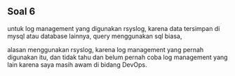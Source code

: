 ## Soal 6
untuk log management yang digunakan rsyslog, karena data tersimpan di mysql atau database lainnya, query menggunakan sql biasa, 

alasan menggunakan rsyslog, karena log management yang pernah digunakan itu, dan tidak tahu dan belum pernah coba log management yang lain karena saya masih awam di bidang DevOps.
